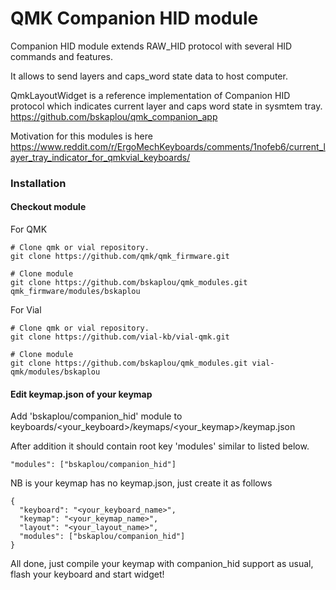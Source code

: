 # QMK Companion HID module

Companion HID module extends RAW_HID protocol with several HID commands and features.

It allows to send layers and caps_word state data to host computer.

QmkLayoutWidget is a reference implementation of Companion HID protocol which indicates current layer and caps word state in sysmtem tray.
https://github.com/bskaplou/qmk_companion_app

Motivation for this modules is here https://www.reddit.com/r/ErgoMechKeyboards/comments/1nofeb6/current_layer_tray_indicator_for_qmkvial_keyboards/

### Installation

#### Checkout module
For QMK
```
# Clone qmk or vial repository.
git clone https://github.com/qmk/qmk_firmware.git

# Clone module
git clone https://github.com/bskaplou/qmk_modules.git qmk_firmware/modules/bskaplou
```

For Vial
```
# Clone qmk or vial repository.
git clone https://github.com/vial-kb/vial-qmk.git

# Clone module
git clone https://github.com/bskaplou/qmk_modules.git vial-qmk/modules/bskaplou
```

#### Edit keymap.json of your keymap

Add 'bskaplou/companion_hid' module to keyboards/<your_keyboard>/keymaps/<your_keymap>/keymap.json

After addition it should contain root key 'modules' similar to listed below.

```
"modules": ["bskaplou/companion_hid"]
```

NB is your keymap has no keymap.json, just create it as follows

```
{
  "keyboard": "<your_keyboard_name>",
  "keymap": "<your_keymap_name>",
  "layout": "<your_layout_name>",
  "modules": ["bskaplou/companion_hid"]
}
```

All done, just compile your keymap with companion_hid support as usual, flash your keyboard and start widget!

